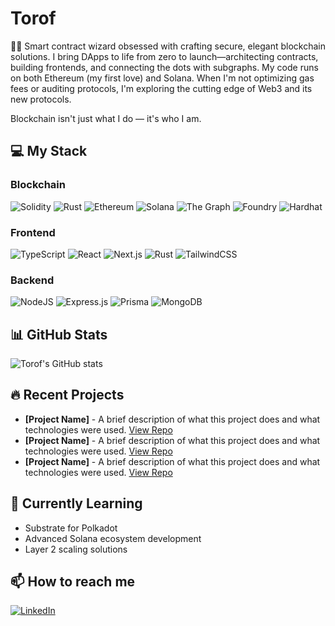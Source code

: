 # Torof

👨‍💻 Smart contract wizard obsessed with crafting secure, elegant blockchain solutions. 
I bring DApps to life from zero to launch—architecting contracts, building frontends, and connecting the dots with subgraphs. 
My code runs on both Ethereum (my first love) and Solana. 
When I'm not optimizing gas fees or auditing protocols, I'm exploring the cutting edge of Web3 and its new protocols.

Blockchain isn't just what I do — it's who I am.

## 💻 My Stack

### Blockchain
![Solidity](https://img.shields.io/badge/Solidity-%23505050.svg?style=for-the-badge&logo=solidity&logoColor=white)
![Rust](https://img.shields.io/badge/rust-%23000000.svg?style=for-the-badge&logo=rust&logoColor=white)
![Ethereum](https://img.shields.io/badge/Ethereum-3C7BE1?style=for-the-badge&logo=Ethereum&logoColor=white)
![Solana](https://img.shields.io/badge/Solana-9945FF?style=for-the-badge&logo=solana&logoColor=white)
![The Graph](https://img.shields.io/badge/The%20Graph-6747ED?style=for-the-badge&logo=thegraph&logoColor=white)
![Foundry](https://img.shields.io/badge/Foundry-CCCCCC?style=for-the-badge&logo=ethereum&logoColor=black)
![Hardhat](https://img.shields.io/badge/Hardhat-FFF04D?style=for-the-badge&logo=hardhat&logoColor=black)


### Frontend
![TypeScript](https://img.shields.io/badge/typescript-%23007ACC.svg?style=for-the-badge&logo=typescript&logoColor=white)
![React](https://img.shields.io/badge/react-%2320232a.svg?style=for-the-badge&logo=react&logoColor=%2361DAFB)
![Next.js](https://img.shields.io/badge/next.js-000000?style=for-the-badge&logo=nextdotjs&logoColor=white)
![Rust](https://img.shields.io/badge/rust-%23000000.svg?style=for-the-badge&logo=rust&logoColor=white)
![TailwindCSS](https://img.shields.io/badge/tailwindcss-%2338B2AC.svg?style=for-the-badge&logo=tailwind-css&logoColor=white)

### Backend
![NodeJS](https://img.shields.io/badge/node.js-6DA55F?style=for-the-badge&logo=node.js&logoColor=white)
![Express.js](https://img.shields.io/badge/express.js-%23404d59.svg?style=for-the-badge&logo=express&logoColor=%2361DAFB)
![Prisma](https://img.shields.io/badge/Prisma-3982CE?style=for-the-badge&logo=Prisma&logoColor=white)
![MongoDB](https://img.shields.io/badge/MongoDB-%234ea94b.svg?style=for-the-badge&logo=mongodb&logoColor=white)

## 📊 GitHub Stats

![Torof's GitHub stats](https://github-readme-stats.vercel.app/api?username=torof&show_icons=true&theme=dark)

## 🔥 Recent Projects

- **[Project Name]** - A brief description of what this project does and what technologies were used. [View Repo](https://github.com/torof/repo-link)
- **[Project Name]** - A brief description of what this project does and what technologies were used. [View Repo](https://github.com/torof/repo-link)
- **[Project Name]** - A brief description of what this project does and what technologies were used. [View Repo](https://github.com/torof/repo-link)

## 🌱 Currently Learning

- Substrate for Polkadot
- Advanced Solana ecosystem development
- Layer 2 scaling solutions

## 📫 How to reach me

[![LinkedIn](https://img.shields.io/badge/linkedin-%230077B5.svg?style=for-the-badge&logo=linkedin&logoColor=white)](https://www.linkedin.com/in/scott-devines/)


